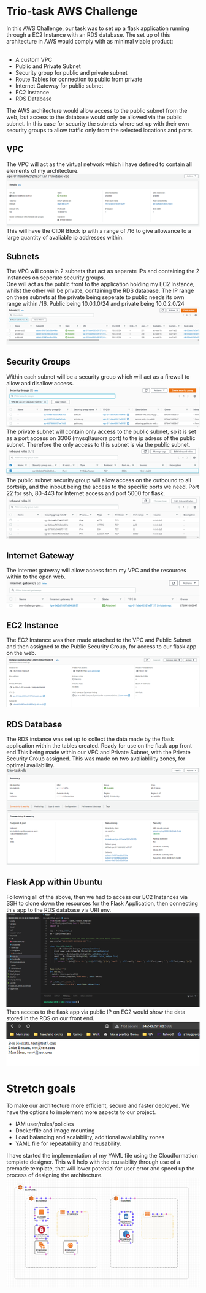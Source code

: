 # Trio-task AWS Challenge

In this AWS Challenge, our task was to set up a flask application running through a EC2 Instance with an RDS database. The set up of this architecture in AWS would comply with as minimal viable product:<br><br>

* A custom VPC
* Public and Private Subnet
* Security group for public and private subnet
* Route Tables for connection to public from private
* Internet Gateway for public subnet
* EC2 Instance
* RDS Database

The AWS architecture would allow access to the public subnet from the web, but access to the database would only be allowed via the public subnet. In this case for security the subnets where set up with their own security groups to allow traffic only from the selected locations and ports.

## VPC

The VPC will act as the virtual network which i have defined to contain all elements of my architecture.<br>
![vpc](https://github.com/Arcticleech/trio-task/blob/dev/resources/VPC.PNG)<br>
This will have the CIDR Block ip with a range of /16 to give allowance to a large quantity of avaliable ip addresses within.

## Subnets

The VPC will contain 2 subnets that act as seperate IPs and containing the 2 instances on seperate security groups. <br>
One will act as the public front to the application holding my EC2 Instance, whilst the other will be private, containing the RDS database. The IP range on these subnets at the private being seperate to public needs its own range within /16.
Public being 10.0.1.0/24 and private being 10.0.2.0/24<br>
![subnets](https://github.com/Arcticleech/trio-task/blob/dev/resources/subnets.PNG)

## Security Groups

Within each subnet will be a security group which will act as a firewall to allow and disallow access.<br> 
![sg](https://github.com/Arcticleech/trio-task/blob/dev/resources/sg.png)<br>
The private subnet will contain only access to the public subnet, so it is set as a port access on 3306 (mysql/aurora port) to the ip adress of the public subnet. Therefore the only access to this subnet is via the public subnet.<br>
![privsg](https://github.com/Arcticleech/trio-task/blob/dev/resources/privsg.png)<br>
The public subnet security group will allow access on the outbound to all ports/ip, and the inbout being the access to the specific ports we need. Port 22 for ssh, 80-443 for Internet access and port 5000 for flask.<br>
![pubsg](https://github.com/Arcticleech/trio-task/blob/dev/resources/pubsg.png)

## Internet Gateway

The internet gateway will allow access from my VPC and the resources within to the open web.<br>
![igw](https://github.com/Arcticleech/trio-task/blob/dev/resources/igw.png)

## EC2 Instance

The EC2 Instance was then made attached to the VPC and Public Subnet and then assigned to the Public Security Group, for access to our flask app on the web.<br>
![EC2](https://github.com/Arcticleech/trio-task/blob/dev/resources/ec2.PNG)

## RDS Database

The RDS instance was set up to collect the data made by the flask application within the tables created. Ready for use on the flask app front end.This being made within our VPC and Private Subnet, with the Private Security Group assigned. This was made on two avaliablility zones, for optimal avaliability.<br>
![RDS](https://github.com/Arcticleech/trio-task/blob/dev/resources/RDS.PNG)

## Flask App within Ubuntu

Following all of the above, then we had to access our EC2 Instances via SSH to clone down the resources for the Flask Application, then connecting this app to the RDS database via URI env.<br>
![ssh](https://github.com/Arcticleech/trio-task/blob/dev/resources/ssh.PNG)<br>
Then access to the flask app via public IP on EC2 would show the data stored in the RDS on our front end.<br>
![EC2flapp](https://github.com/Arcticleech/trio-task/blob/dev/resources/flapp.PNG)

# Stretch goals

To make our architecture more efficient, secure and faster deployed. We have the options to implement more aspects to our project.

* IAM user/roles/policies
* Dockerfile and image mounting
* Load balancing and scalability, additional avaliability zones
* YAML file for repeatability and reusability.

I have started the implementation of my YAML file using the Cloudformation template designer. This will help with the reusability through use of a premade template, that will lower potential for user error and speed up the process of designing the architecture.<br>
![cloudformation](https://github.com/Arcticleech/trio-task/blob/dev/resources/cloudformation.png)